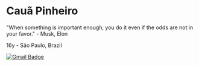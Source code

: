 # Cauã Pinheiro

"When something is important enough, you do it even if the odds are not in your favor." - Musk, Elon

16y - São Paulo, Brazil

[![Gmail Badge](https://img.shields.io/badge/-caua.pinheiro0201@gmail.com-6633cc?style=flat-square&logo=Gmail&logoColor=white&link=mailto:caua.pinheiro0201@gmail.com)](mailto:caua.pinheiro0201@gmail.com)
